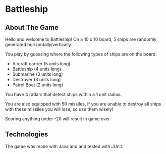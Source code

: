 # Battleship

## About The Game
Hello and welcome to Battleship!
On a 10 x 10 board, 5 ships are randomly generated horizontally/vertically.

You play by guessing where the following types of ships are on the board:
* Aircraft carrier (5 units long)
* Battleship (4 units long)
* Submarine (3 units long)
* Destroyer (3 units long)
* Patrol Boat (2 units long)

You have 4 radars that detect ships within a 1 unit radius.

You are also equipped with 50 missiles, if you are unable to destroy all ships
with these missiles you will lose, so use them wisely!

Scoring anything under -20 will result in game over.

## Technologies
The game was made with Java and and tested with JUnit.
